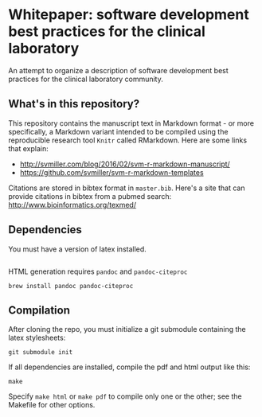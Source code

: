 # Whitepaper: software development best practices for the clinical laboratory

An attempt to organize a description of software development best
practices for the clinical laboratory community.

## What's in this repository?

This repository contains the manuscript text in Markdown format - or
more specifically, a Markdown variant intended to be compiled using
the reproducible research tool ``Knitr`` called RMarkdown. Here are
some links that explain:

- http://svmiller.com/blog/2016/02/svm-r-markdown-manuscript/
- https://github.com/svmiller/svm-r-markdown-templates

Citations are stored in bibtex format in ``master.bib``. Here's a site
that can provide citations in bibtex from a pubmed search:
http://www.bioinformatics.org/texmed/

## Dependencies

You must have a version of latex installed.

```

```

HTML generation requires ``pandoc`` and ``pandoc-citeproc``

```
brew install pandoc pandoc-citeproc
```

## Compilation

After cloning the repo, you must initialize a git submodule containing
the latex stylesheets:

```
git submodule init
```

If all dependencies are installed, compile the pdf and html output like this:

```
make
```

Specify ``make html`` or ``make pdf`` to compile only one or the
other; see the Makefile for other options.

